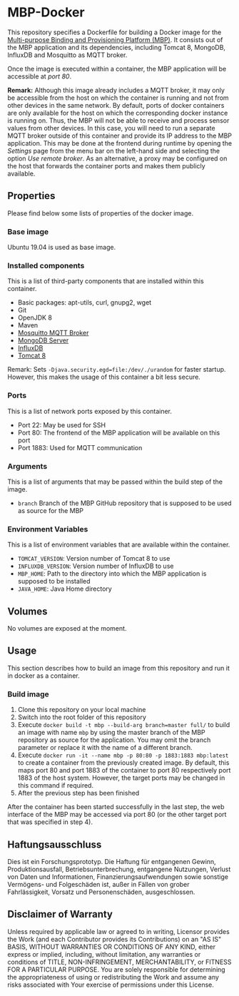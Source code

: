 # MBP-Docker
This repository specifies a Dockerfile for building a Docker image for the [Multi-purpose Binding and Provisioning Platform (MBP)](https://github.com/IPVS-AS/MBP). It consists out of the MBP application and its dependencies, including Tomcat 8, MongoDB, InfluxDB and Mosquitto as MQTT broker.

Once the image is executed within a container, the MBP application will be accessible at *port 80*.

**Remark:** Although this image already includes a MQTT broker, it may only be accessible from the host on which the container is running and not from other devices in the same network. By default, ports of docker containers are only available for the host on which the corresponding docker instance is running on. Thus, the MBP will not be able to receive and process sensor values from other devices. In this case, you will need to run a separate MQTT broker outside of this container and provide its IP address to the MBP application. This may be done at the frontend during runtime by opening the *Settings* page from the menu bar on the left-hand side and selecting the option *Use remote broker*. As an alternative, a proxy may be configured on the host that forwards the container ports and makes them publicly available.

## Properties
Please find below some lists of properties of the docker image.

### Base image
Ubuntu 19.04 is used as base image.

### Installed components
This is a list of third-party components that are installed within this container.

* Basic packages: apt-utils, curl, gnupg2, wget
* Git
* OpenJDK 8
* Maven
* [Mosquitto MQTT Broker](https://mosquitto.org/download/)
* [MongoDB Server](https://www.mongodb.com/download-center?jmp=nav#community)
* [InfluxDB](https://portal.influxdata.com/downloads/)
* [Tomcat 8](https://tomcat.apache.org/download-80.cgi)

Remark: Sets `-Djava.security.egd=file:/dev/./urandom` for faster startup. However, this makes the usage of this container a bit less secure.

### Ports
This is a list of network ports exposed by this container.

* Port 22: May be used for SSH
* Port 80: The frontend of the MBP application will be available on this port
* Port 1883: Used for MQTT communication

### Arguments
This is a list of arguments that may be passed within the build step of the image.

* `branch` Branch of the MBP GitHub repository that is supposed to be used as source for the MBP

### Environment Variables
This is a list of environment variables that are available within the container.

* `TOMCAT_VERSION`: Version number of Tomcat 8 to use
* `INFLUXDB_VERSION`: Version number of InfluxDB to use
* `MBP_HOME`: Path to the directory into which the MBP application is supposed to be installed
* `JAVA_HOME`: Java Home directory


## Volumes
No volumes are exposed at the moment.

## Usage
This section describes how to build an image from this repository and run it in docker as a container.

### Build image
1. Clone this repository on your local machine
2. Switch into the root folder of this repository
3. Execute `docker build -t mbp --build-arg branch=master full/` to build an image with name `mbp` by using the master branch of the MBP repository as source for the application. You may omit the branch parameter or replace it with the name of a different branch.
4. Execute `docker run -it --name mbp -p 80:80 -p 1883:1883 mbp:latest` to create a container from the previously created image. By default, this maps port 80 and port 1883 of the container to port 80 respectively port 1883 of the host system. However, the target ports may be changed in this command if required.
5. After the previous step has been finished

After the container has been started successfully in the last step, the web interface of the MBP may be accessed via port 80 (or the other target port that was specified in step 4).


## Haftungsausschluss

Dies ist ein Forschungsprototyp.
Die Haftung für entgangenen Gewinn, Produktionsausfall, Betriebsunterbrechung, entgangene Nutzungen, Verlust von Daten und Informationen, Finanzierungsaufwendungen sowie sonstige Vermögens- und Folgeschäden ist, außer in Fällen von grober Fahrlässigkeit, Vorsatz und Personenschäden, ausgeschlossen.

## Disclaimer of Warranty

Unless required by applicable law or agreed to in writing, Licensor provides the Work (and each Contributor provides its Contributions) on an "AS IS" BASIS, WITHOUT WARRANTIES OR CONDITIONS OF ANY KIND, either express or implied, including, without limitation, any warranties or conditions of TITLE, NON-INFRINGEMENT, MERCHANTABILITY, or FITNESS FOR A PARTICULAR PURPOSE.
You are solely responsible for determining the appropriateness of using or redistributing the Work and assume any risks associated with Your exercise of permissions under this License.
